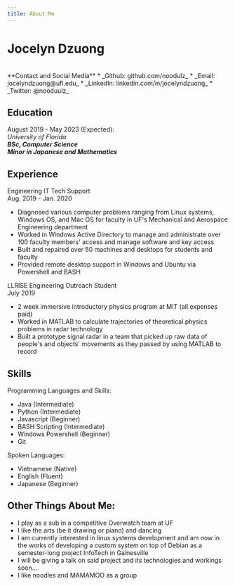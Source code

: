```yaml
---
title: About Me
---
```


**Jocelyn Dzuong**
==============
<br/>
**Contact and Social Media**
* _Github: github.com/noodulz_
* _Email: jocelyndzuong@ufl.edu_
* _LinkedIn: linkedin.com/in/jocelyndzuong_
* _Twitter: @nooduulz_

**Education**
---------
August 2019 - May 2023 (Expected):<br/>  _University of Florida_<br/>  **_BSc, Computer Science_**<br/>**_Minor in Japanese and Mathematics_**

**Experience**
----------
Engineering IT Tech Support <br/>Aug. 2019 - Jan. 2020<br/>
* Diagnosed various computer problems ranging from Linux systems, Windows OS, and Mac OS for faculty in UF's Mechanical and Aerospace Engineering department
* Worked in Windows Active Directory to manage and administrate over 100 faculty members' access and manage software and key access
* Built and repaired over 50 machines and desktops for students and faculty
* Provided remote desktop support in Windows and Ubuntu via Powershell and BASH

LLRISE Engineering Outreach Student<br/>July 2019<br/>
* 2 week immersive introductory physics program at MIT (all expenses paid)
* Worked in MATLAB to calculate trajectories of theoretical physics problems in radar technology 
* Built a prototype signal radar in a team that picked up raw data of people's and objects' movements as they passed by using MATLAB to record

**Skills**
---------------
Programming Languages and Skills:
* Java (Intermediate)
* Python (Intermediate)
* Javascript (Beginner)
* BASH Scripting (Intermediate)
* Windows Powershell (Beginner)
* Git

Spoken Languages:
* Vietnamese (Native)
* English (Fluent)
* Japanese (Beginner)

**Other Things About Me:**
----------------------
* I play as a sub in a competitive Overwatch team at UF
* I like the arts (be it drawing or piano) and dancing
* I am currently interested in linux systems development and am  now in the works of developing a custom system on top of Debian as a semester-long project InfoTech in Gainesville
* I will be giving a talk on said project and its technologies and workings soon...
* I like noodles and MAMAMOO as a group